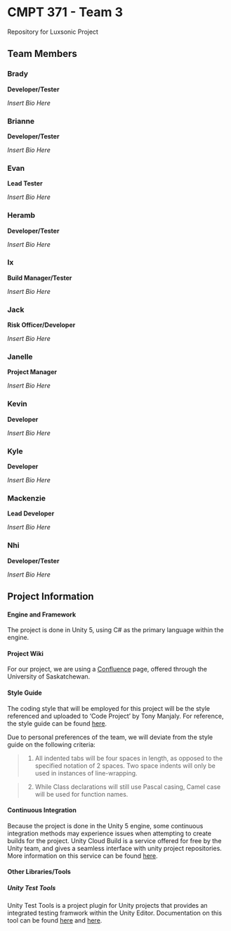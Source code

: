 # CMPT 371 - Team 3
Repository for Luxsonic Project

## Team Members

### Brady
**Developer/Tester**

_Insert Bio Here_

### Brianne
**Developer/Tester**

_Insert Bio Here_

### Evan
**Lead Tester**

_Insert Bio Here_

### Heramb
**Developer/Tester**

_Insert Bio Here_

### Ix
**Build Manager/Tester**

_Insert Bio Here_

### Jack
**Risk Officer/Developer**

_Insert Bio Here_

### Janelle
**Project Manager**

_Insert Bio Here_

### Kevin
**Developer**

_Insert Bio Here_

### Kyle
**Developer**

_Insert Bio Here_

### Mackenzie
**Lead Developer**

_Insert Bio Here_

### Nhi
**Developer/Tester**

_Insert Bio Here_


## Project Information

#### Engine and Framework
The project is done in Unity 5, using C# as the primary language within the engine.

#### Project Wiki
For our project, we are using a [Confluence](https://wiki.usask.ca/display/C371T3) page, offered through the University of Saskatchewan.

#### Style Guide
The coding style that will be employed for this project will be the style referenced and uploaded to ‘Code Project’ by Tony Manjaly.  For reference, the style guide can be found [here](https://www.codeproject.com/Articles/8971/C-Coding-Standards-and-Best-Programming-Practices).

Due to personal preferences of the team, we will deviate from the style guide on the following criteria:

> 1. All indented tabs will be four spaces in length, as opposed to the specified notation of 2 spaces.  Two space indents will only be used in instances of line-wrapping.

> 2. While Class declarations will still use Pascal casing, Camel case will be used for function names.

#### Continuous Integration
Because the project is done in the Unity 5 engine, some continuous integration methods may experience issues when attempting to create builds for the project. Unity Cloud Build is a service offered for free by the Unity team, and gives a seamless interface with unity project repositories. More information on this service can be found [here](https://unity3d.com/learn/tutorials/topics/cloud-build/introduction-unity-cloud-build).

#### Other Libraries/Tools

##### Unity Test Tools
Unity Test Tools is a project plugin for Unity projects that provides an integrated testing framwork within the Unity Editor. Documentation on this tool can be found [here](https://unity3d.com/unity/qa/test-tools) and [here](https://bitbucket.org/Unity-Technologies/unitytesttools/wiki/Home).